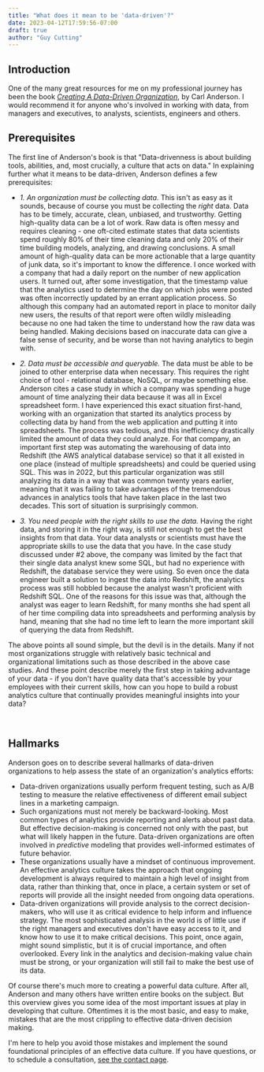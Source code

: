 ```yaml
---
title: "What does it mean to be 'data-driven'?"
date: 2023-04-12T17:59:56-07:00
draft: true
author: "Guy Cutting"
---
```


## Introduction

One of the many great resources for me on my professional journey has been the book [*Creating A Data-Driven Organization*](https://www.oreilly.com/library/view/creating-a-data-driven/9781491916902/), by Carl Anderson. I would recommend it for anyone who's involved in working with data, from managers and executives, to analysts, scientists, engineers and others.

## Prerequisites
The first line of Anderson's book is that "Data-drivenness is about building tools, abilities, and, most crucially, a culture that acts on data." In explaining further what it means to be data-driven, Anderson defines a few prerequisites:

- *1. An organization must be collecting data.* This isn't as easy as it sounds, because of course you must be collecting the *right* data. Data has to be timely, accurate, clean, unbiased, and trustworthy. Getting high-quality data can be a lot of work. Raw data is often messy and requires cleaning - one oft-cited estimate states that data scientists spend roughly 80% of their time cleaning data and only 20% of their time building models, analyzing, and drawing conclusions. A small amount of high-quality data can be more actionable that a large quantity of junk data, so it's important to know the difference. I once worked with a company that had a daily report on the number of new application users. It turned out, after some investigation, that the timestamp value that the analytics used to determine the day on which jobs were posted was often incorrectly updated by an errant application process. So although this company had an automated report in place to monitor daily new users, the results of that report were often wildly misleading because no one had taken the time to understand how the raw data was being handled. Making decisions based on inaccurate data can give a false sense of security, and be worse than not having analytics to begin with.

- *2. Data must be accessible and queryable.* The data must be able to be joined to other enterprise data when necessary. This requires the right choice of tool - relational database, NoSQL, or maybe something else. Anderson cites a case study in which a company was spending a huge amount of time analyzing their data because it was all in Excel spreadsheet form. I have experienced this exact situation first-hand, working with an organization that started its analytics process by collecting data by hand from the web application and putting it into spreadsheets. The process was tedious, and this inefficiency drastically limited the amount of data they could analyze. For that company, an important first step was automating the warehousing of data into Redshift (the AWS analytical database service) so that it all existed in one place (instead of multiple spreadsheets) and could be queried using SQL. This was in 2022, but this particular organization was still analyzing its data in a way that was common twenty years earlier, meaning that it was failing to take advantages of the tremendous advances in analytics tools that have taken place in the last two decades. This sort of situation is surprisingly common.

- *3. You need people with the right skills to use the data.* Having the right data, and storing it in the right way, is still not enough to get the best insights from that data. Your data analysts or scientists must have the appropriate skills to use the data that you have. In the case study discussed under #2 above, the company was limited by the fact that their single data analyst knew some SQL, but had no experience with Redshift, the database service they were using. So even once the data engineer built a solution to ingest the data into Redshift, the analytics process was still hobbled because the analyst wasn't proficient with Redshift SQL. One of the reasons for this issue was that, although the analyst was eager to learn Redshift, for many months she had spent all of her time compiling data into spreadsheets and performing analysis by hand, meaning that she had no time left to learn the more important skill of querying the data from Redshift.

The above points all sound simple, but the devil is in the details. Many if not most organizations struggle with relatively basic technical and organizational limitations such as those described in the above case studies. And these point describe merely the first step in taking advantage of your data - if you don't have quality data that's accessible by your employees with their current skills, how can you hope to build a robust analytics culture that continually provides meaningful insights into your data?

<br>

## Hallmarks

Anderson goes on to describe several hallmarks of data-driven organizations to help assess the state of an organization's analytics efforts:

- Data-driven organizations usually perform frequent testing, such as A/B testing to measure the relative effectiveness of different email subject lines in a marketing campaign. 
- Such organizations must not merely be backward-looking. Most common types of analytics provide reporting and alerts about past data. But effective decision-making is concerned not only with the past, but what will likely happen in the future. Data-driven organizations are often involved in *predictive* modeling that provides well-informed estimates of future behavior. 
- These organizations usually have a mindset of continuous improvement. An effective analytics culture takes the approach that ongoing development is always required to maintain a high level of insight from data, rather than thinking that, once in place, a certain system or set of reports will provide all the insight needed from ongoing data operations.
- Data-driven organizations will provide analysis to the correct decision-makers, who will use it as critical evidence to help inform and influence strategy. The most sophisticated analysis in the world is of little use if the right managers and executives don't have easy access to it, and know how to use it to make critical decisions. This point, once again, might sound simplistic, but it is of crucial importance, and often overlooked. Every link in the analytics and decision-making value chain must be strong, or your organization will still fail to make the best use of its data.

Of course there's much more to creating a powerful data culture. After all, Anderson and many others have written entire books on the subject. But this overview gives you some idea of the most important issues at play in developing that culture. Oftentimes it is the most basic, and easy to make, mistakes that are the most crippling to effective data-driven decision making.

I'm here to help you avoid those mistakes and implement the sound foundational principles of an effective data culture. If you have questions, or to schedule a consultation, [see the contact page](/contact/).